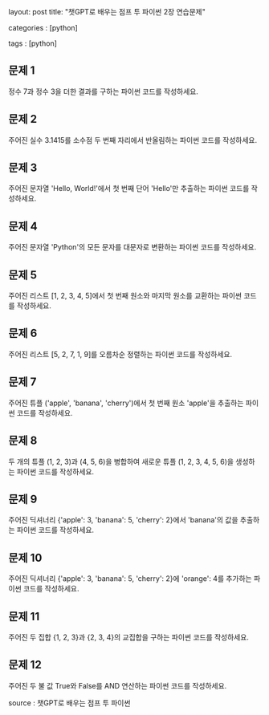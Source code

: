layout: post
title: "챗GPT로 배우는 점프 투 파이썬 2장 연습문제"

categories : [python]

tags : [python]



## 문제 1

정수 7과 정수 3을 더한 결과를 구하는 파이썬 코드를 작성하세요.



## 문제 2

주어진 실수 3.1415를 소수점 두 번째 자리에서 반올림하는 파이썬 코드를 작성하세요.



## 문제 3

주어진 문자열 'Hello, World!'에서 첫 번째 단어 'Hello'만 추출하는 파이썬 코드를 작성하세요.



## 문제 4

주어진 문자열 'Python'의 모든 문자를 대문자로 변환하는 파이썬 코드를 작성하세요.



## 문제 5

주어진 리스트 [1, 2, 3, 4, 5]에서 첫 번째 원소와 마지막 원소를 교환하는 파이썬 코드를 작성하세요.



## 문제 6

주어진 리스트 [5, 2, 7, 1, 9]를 오름차순 정렬하는 파이썬 코드를 작성하세요.



## 문제 7

주어진 튜플 ('apple', 'banana', 'cherry')에서 첫 번째 원소 'apple'을 추출하는 파이썬 코드를 작성하세요.



## 문제 8

두 개의 튜플 (1, 2, 3)과 (4, 5, 6)을 병합하여 새로운 튜플 (1, 2, 3, 4, 5, 6)을 생성하는 파이썬 코드를 작성하세요.



## 문제 9

주어진 딕셔너리 {'apple': 3, 'banana': 5, 'cherry': 2}에서 'banana'의 값을 추출하는 파이썬 코드를 작성하세요.



## 문제 10

주어진 딕셔너리 {'apple': 3, 'banana': 5, 'cherry': 2}에 'orange': 4를 추가하는 파이썬 코드를 작성하세요.



## 문제 11

주어진 두 집합 {1, 2, 3}과 {2, 3, 4}의 교집합을 구하는 파이썬 코드를 작성하세요.



## 문제 12

주어진 두 불 값 True와 False를 AND 연산하는 파이썬 코드를 작성하세요.



source : 챗GPT로 배우는 점프 투 파이썬